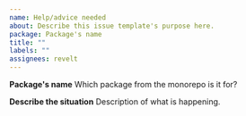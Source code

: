 ```yaml
---
name: Help/advice needed
about: Describe this issue template's purpose here.
package: Package's name
title: ""
labels: ""
assignees: revelt
---
```


**Package's name**
Which package from the monorepo is it for?

**Describe the situation**
Description of what is happening.
